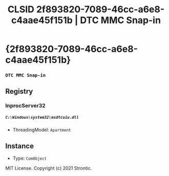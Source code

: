﻿---
title: "CLSID 2f893820-7089-46cc-a6e8-c4aae45f151b | DTC MMC Snap-in"
excerpt: What is COM-Object CLSID 2f893820-7089-46cc-a6e8-c4aae45f151b?
---

# {2f893820-7089-46cc-a6e8-c4aae45f151b}

### `DTC MMC Snap-in`

## Registry


### InprocServer32

##### `C:\Windows\system32\msdtcuiu.dll`
* ThreadingModel: `Apartment`

## Instance

* Type: `ComObject`

MIT License. Copyright (c) 2021 Strontic.


